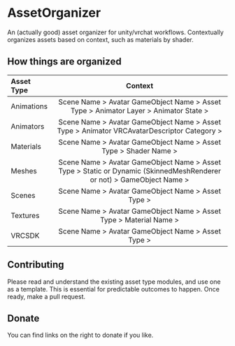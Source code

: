 # AssetOrganizer
An (actually good) asset organizer for unity/vrchat workflows. Contextually organizes assets based on context, such as materials by shader.

## How things are organized
| Asset Type | Context 
| :------------------- | :----------:
| Animations             | Scene Name > Avatar GameObject Name > Asset Type > Animator Layer > Animator State >
| Animators              | Scene Name > Avatar GameObject Name > Asset Type > Animator VRCAvatarDescriptor Category >
| Materials              | Scene Name > Avatar GameObject Name > Asset Type > Shader Name >
| Meshes              | Scene Name > Avatar GameObject Name > Asset Type > Static or Dynamic (SkinnedMeshRenderer or not) > GameObject Name > 
| Scenes              | Scene Name > Avatar GameObject Name > Asset Type >
| Textures              | Scene Name > Avatar GameObject Name > Asset Type > Material Name >
| VRCSDK              | Scene Name > Avatar GameObject Name > Asset Type >

## Contributing
Please read and understand the existing asset type modules, and use one as a template. This is essential for predictable outcomes to happen.
Once ready, make a pull request.

## Donate
You can find links on the right to donate if you like.
